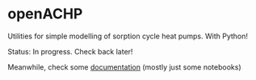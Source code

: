 # openACHP
Utilities for simple modelling of sorption cycle heat pumps. With Python!

Status: In progress. Check back later!

Meanwhile, check some [documentation](https://nfette.github.io/openACHP) (mostly just some notebooks)
